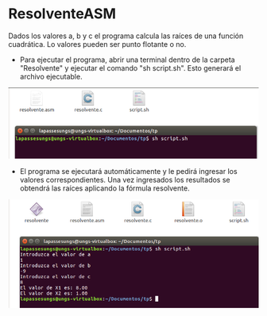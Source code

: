 # ResolventeASM

Dados los valores a, b y c el programa calcula las raíces de una función cuadrática. Lo valores pueden ser punto flotante o no.

- Para ejecutar el programa, abrir una terminal dentro de la carpeta "Resolvente" y ejecutar el comando "sh script.sh". Esto generará el archivo ejecutable.

![](https://raw.githubusercontent.com/gustavoecruz/ResolventeASM/main/Resources/Captura1.PNG)

- El programa se ejecutará automáticamente y le pedirá ingresar los valores correspondientes. Una vez ingresados los resultados se obtendrá las raíces aplicando la fórmula resolvente.

![](https://raw.githubusercontent.com/gustavoecruz/ResolventeASM/main/Resources/Captura2.PNG)

